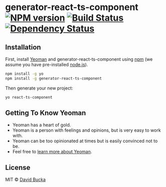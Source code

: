 # generator-react-ts-component [![NPM version][npm-image]][npm-url] [![Build Status][travis-image]][travis-url] [![Dependency Status][daviddm-image]][daviddm-url]
> 

## Installation

First, install [Yeoman](http://yeoman.io) and generator-react-ts-component using [npm](https://www.npmjs.com/) (we assume you have pre-installed [node.js](https://nodejs.org/)).

```bash
npm install -g yo
npm install -g generator-react-ts-component
```

Then generate your new project:

```bash
yo react-ts-component
```

## Getting To Know Yeoman

 * Yeoman has a heart of gold.
 * Yeoman is a person with feelings and opinions, but is very easy to work with.
 * Yeoman can be too opinionated at times but is easily convinced not to be.
 * Feel free to [learn more about Yeoman](http://yeoman.io/).

## License

MIT © [David Bucka](davidbucka.com)


[npm-image]: https://badge.fury.io/js/generator-react-ts-component.svg
[npm-url]: https://npmjs.org/package/generator-react-ts-component
[travis-image]: https://travis-ci.org/davidbucka/generator-react-ts-component.svg?branch=master
[travis-url]: https://travis-ci.org/davidbucka/generator-react-ts-component
[daviddm-image]: https://david-dm.org/davidbucka/generator-react-ts-component.svg?theme=shields.io
[daviddm-url]: https://david-dm.org/davidbucka/generator-react-ts-component
